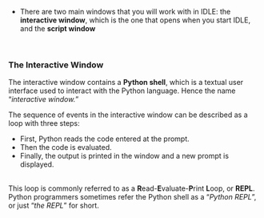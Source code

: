 - There are two main windows that you will work with in IDLE: the <strong>interactive window</strong>, which is the one that opens when you start IDLE, and the <strong>script window</strong>
<br>
<h3>The Interactive Window</h3>
The interactive window contains a <b>Python shell</b>, which is a textual user interface used to interact with the Python language. Hence the name “<I>interactive window.</I>”
<br>

The sequence of events in the interactive window can be described as a loop with three steps:
-  First, Python reads the code entered at the prompt.
- Then the code is evaluated.
-  Finally, the output is printed in the window and a new prompt is displayed.
<br>
This loop is commonly referred to as a <b>R</b>ead-<b>E</b>valuate-<b>P</b>rint <b>L</b>oop, or <b>REPL</b>. Python programmers sometimes refer the Python shell as a “<i>Python REPL</i>”, or just “<i>the REPL</i>” for short.
